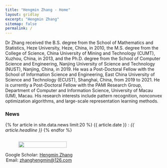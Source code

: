 ```yaml
---
title: "Hengmin Zhang - Home"
layout: gridlay
excerpt: "Hengmin Zhang"
sitemap: false
permalink: /
---
```


<div class="container-fluid">

<div class="row">

<div class="col-sm-8">
Dr Zhang received the B.S. degree from the
School of Mathematics and Statistics, Heze University, Heze, China, in 2010, the M.S. degree from the
College of Science, China University of Mining and
Technology (CUMT), Xuzhou, China, in 2013, and
the Ph.D. degree from the School of Computer Science and Engineering, Nanjing University of Science
and Technology (NUST), Nanjing, China, in 2019.
He was a Post-Doctoral Fellow with the School
of Information Science and Engineering, East China
University of Science and Technology (ECUST),
Shanghai, China, from 2019 to 2021. He is currently a Post-Doctoral Fellow
with the PAMI Research Group, Department of Computer and Information
Science, University of Macau (UM), Macau. His research interests include
pattern recognition, nonconvex optimization algorithms, and large-scale representation learning methods.


 

### News
{% for article in site.data.news limit:20 %}
{{ article.date }} :
<em>{{ article.headline }}</em>
{% endfor %}
<a href="{{ site.url }}{{ site.baseurl }}/allnews.html"></a>

</div>

<div class="col-sm-4" style="display:table-cell; vertical-align:middle; text-align:center">

  <ul style="overflow: hidden">
  <img src="{{ site.url }}{{ site.baseurl }}/images/myself.jpg" class="img-responsive" width="90%" />
  </ul>

  <!-- <br clear="all" /> -->

  Google Scholar: <a href="https://scholar.google.com/citations?user=a1yd0H4AAAAJ&hl=zh-CN&oi=sra">Hengmin Zhang</a> <br>
  Email: zhanghengmin@126.com   
  
   


  <!-- <script type="text/javascript" id="clstr_globe" src="//clustrmaps.com/globe.js?d=qxy0eSYxkkDD23T1VJXNWt4_fn9cGJ1JRNShKPoCy8Y"></script> -->


</div>





